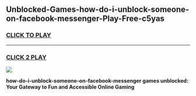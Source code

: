 
## Unblocked-Games-how-do-i-unblock-someone-on-facebook-messenger-Play-Free-c5yas
<h3>
<a href="https://premium76.site?title=how-do-i-unblock-someone-on-facebook-messenger&ref=21A">CLICK TO PLAY</a></h3>
<hr>

<h3>
<a href="https://premium76.site?title=how-do-i-unblock-someone-on-facebook-messenger&ref=21A">CLICK 2 PLAY</a>
  
</h3>

<a href="https://premium76.site?title=how-do-i-unblock-someone-on-facebook-messenger&ref=21A"><img src="https://clearcache.store/games.png"></a>


**how-do-i-unblock-someone-on-facebook-messenger games unblocked: Your Gateway to Fun and Accessible Online Gaming**
